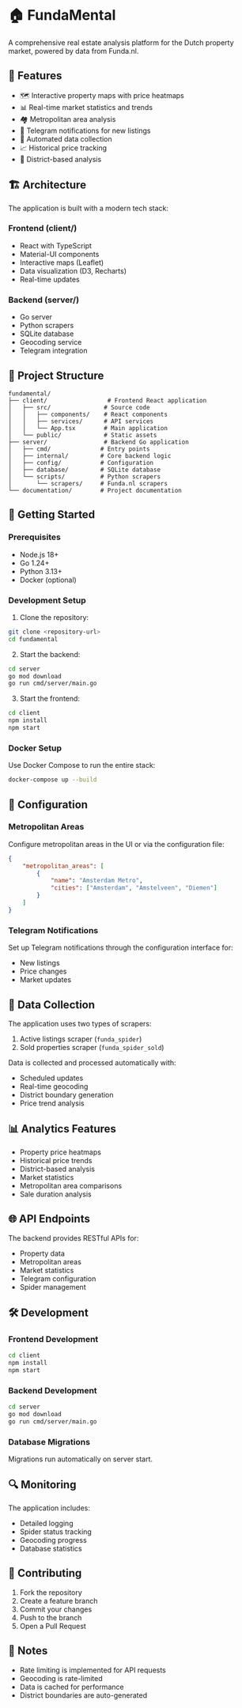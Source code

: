 # 🏠 FundaMental

A comprehensive real estate analysis platform for the Dutch property market, powered by data from Funda.nl.

## 🌟 Features

- 🗺️ Interactive property maps with price heatmaps
- 📊 Real-time market statistics and trends
- 🏘️ Metropolitan area analysis
- 📱 Telegram notifications for new listings
- 🔄 Automated data collection
- 📈 Historical price tracking
- 🎯 District-based analysis

## 🏗️ Architecture

The application is built with a modern tech stack:

### Frontend (client/)
- React with TypeScript
- Material-UI components
- Interactive maps (Leaflet)
- Data visualization (D3, Recharts)
- Real-time updates

### Backend (server/)
- Go server
- Python scrapers
- SQLite database
- Geocoding service
- Telegram integration

## 📁 Project Structure

```
fundamental/
├── client/                 # Frontend React application
│   ├── src/               # Source code
│   │   ├── components/    # React components
│   │   ├── services/      # API services
│   │   └── App.tsx        # Main application
│   └── public/            # Static assets
├── server/                # Backend Go application
│   ├── cmd/              # Entry points
│   ├── internal/         # Core backend logic
│   ├── config/           # Configuration
│   ├── database/         # SQLite database
│   └── scripts/          # Python scrapers
│       └── scrapers/     # Funda.nl scrapers
└── documentation/        # Project documentation
```

## 🚀 Getting Started

### Prerequisites
- Node.js 18+
- Go 1.24+
- Python 3.13+
- Docker (optional)

### Development Setup

1. Clone the repository:
```bash
git clone <repository-url>
cd fundamental
```

2. Start the backend:
```bash
cd server
go mod download
go run cmd/server/main.go
```

3. Start the frontend:
```bash
cd client
npm install
npm start
```

### Docker Setup

Use Docker Compose to run the entire stack:
```bash
docker-compose up --build
```

## 🔧 Configuration

### Metropolitan Areas
Configure metropolitan areas in the UI or via the configuration file:
```json
{
    "metropolitan_areas": [
        {
            "name": "Amsterdam Metro",
            "cities": ["Amsterdam", "Amstelveen", "Diemen"]
        }
    ]
}
```

### Telegram Notifications
Set up Telegram notifications through the configuration interface for:
- New listings
- Price changes
- Market updates

## 🔄 Data Collection

The application uses two types of scrapers:
1. Active listings scraper (`funda_spider`)
2. Sold properties scraper (`funda_spider_sold`)

Data is collected and processed automatically with:
- Scheduled updates
- Real-time geocoding
- District boundary generation
- Price trend analysis

## 📊 Analytics Features

- Property price heatmaps
- Historical price trends
- District-based analysis
- Market statistics
- Metropolitan area comparisons
- Sale duration analysis

## 🌐 API Endpoints

The backend provides RESTful APIs for:
- Property data
- Metropolitan areas
- Market statistics
- Telegram configuration
- Spider management

## 🛠️ Development

### Frontend Development
```bash
cd client
npm install
npm start
```

### Backend Development
```bash
cd server
go mod download
go run cmd/server/main.go
```

### Database Migrations
Migrations run automatically on server start.

## 🔍 Monitoring

The application includes:
- Detailed logging
- Spider status tracking
- Geocoding progress
- Database statistics

## 🤝 Contributing

1. Fork the repository
2. Create a feature branch
3. Commit your changes
4. Push to the branch
5. Open a Pull Request

## 📝 Notes

- Rate limiting is implemented for API requests
- Geocoding is rate-limited
- Data is cached for performance
- District boundaries are auto-generated
